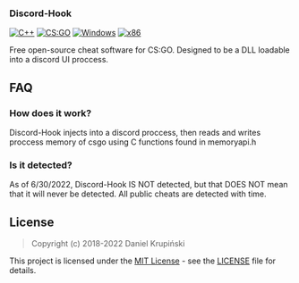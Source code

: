 ### Discord-Hook

[![C++](https://img.shields.io/badge/language-C%2B%2B-%23f34b7d.svg?style=plastic)](https://en.wikipedia.org/wiki/C%2B%2B) 
[![CS:GO](https://img.shields.io/badge/game-CS%3AGO-yellow.svg?style=plastic)](https://store.steampowered.com/app/730/CounterStrike_Global_Offensive/) 
[![Windows](https://img.shields.io/badge/platform-Windows-0078d7.svg?style=plastic)](https://en.wikipedia.org/wiki/Microsoft_Windows) 
[![x86](https://img.shields.io/badge/arch-x86-red.svg?style=plastic)](https://en.wikipedia.org/wiki/X86) 

Free open-source cheat software for CS:GO. Designed to be a DLL loadable into a discord UI proccess. 

## FAQ

### How does it work?
Discord-Hook injects into a discord proccess, then reads and writes proccess memory of csgo using C functions found in memoryapi.h

### Is it detected?
As of 6/30/2022, Discord-Hook IS NOT detected, but that DOES NOT mean that it will never be detected. All public cheats are detected with time.

## License

> Copyright (c) 2018-2022 Daniel Krupiński

This project is licensed under the [MIT License](https://opensource.org/licenses/mit-license.php) - see the [LICENSE](https://github.com/UntitledEntity/Discord-Hook/blob/main/LICENSE) file for details.
